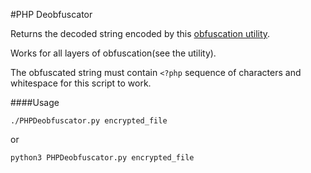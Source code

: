#PHP Deobfuscator

Returns the decoded string encoded by this [obfuscation utility](http://atomiku.com/online-php-code-obfuscator/).

Works for all layers of obfuscation(see the utility).

The obfuscated string must contain `<?php` sequence of characters and whitespace for this script to work.

####Usage

```
./PHPDeobfuscator.py encrypted_file
```
or
```
python3 PHPDeobfuscator.py encrypted_file
```
